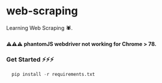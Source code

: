 # web-scraping
Learning Web Scraping 🕷.

#### ⚠⚠⚠ phantomJS webdriver not working for Chrome > 78.

### Get Started ⚡⚡⚡
```python
  pip install -r requirements.txt
```
